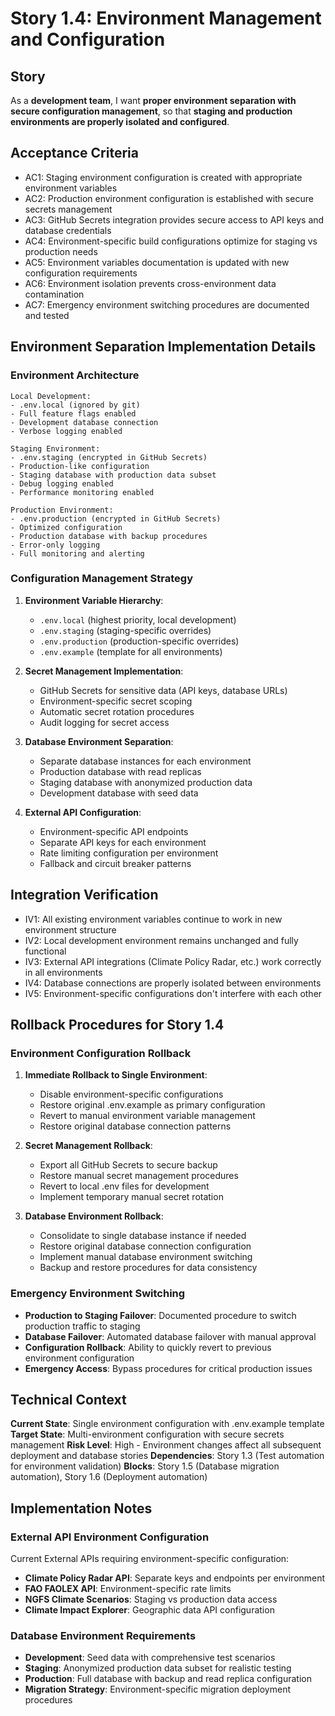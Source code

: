 # Story 1.4: Environment Management and Configuration

## Story

As a **development team**,
I want **proper environment separation with secure configuration management**,
so that **staging and production environments are properly isolated and configured**.

## Acceptance Criteria

- AC1: Staging environment configuration is created with appropriate environment variables
- AC2: Production environment configuration is established with secure secrets management
- AC3: GitHub Secrets integration provides secure access to API keys and database credentials
- AC4: Environment-specific build configurations optimize for staging vs production needs
- AC5: Environment variables documentation is updated with new configuration requirements
- AC6: Environment isolation prevents cross-environment data contamination
- AC7: Emergency environment switching procedures are documented and tested

## Environment Separation Implementation Details

### Environment Architecture

```
Local Development:
- .env.local (ignored by git)
- Full feature flags enabled
- Development database connection
- Verbose logging enabled

Staging Environment:
- .env.staging (encrypted in GitHub Secrets)
- Production-like configuration
- Staging database with production data subset
- Debug logging enabled
- Performance monitoring enabled

Production Environment:
- .env.production (encrypted in GitHub Secrets)
- Optimized configuration
- Production database with backup procedures
- Error-only logging
- Full monitoring and alerting
```

### Configuration Management Strategy

1. **Environment Variable Hierarchy**:
   - `.env.local` (highest priority, local development)
   - `.env.staging` (staging-specific overrides)
   - `.env.production` (production-specific overrides)
   - `.env.example` (template for all environments)

2. **Secret Management Implementation**:
   - GitHub Secrets for sensitive data (API keys, database URLs)
   - Environment-specific secret scoping
   - Automatic secret rotation procedures
   - Audit logging for secret access

3. **Database Environment Separation**:
   - Separate database instances for each environment
   - Production database with read replicas
   - Staging database with anonymized production data
   - Development database with seed data

4. **External API Configuration**:
   - Environment-specific API endpoints
   - Separate API keys for each environment
   - Rate limiting configuration per environment
   - Fallback and circuit breaker patterns

## Integration Verification

- IV1: All existing environment variables continue to work in new environment structure
- IV2: Local development environment remains unchanged and fully functional
- IV3: External API integrations (Climate Policy Radar, etc.) work correctly in all environments
- IV4: Database connections are properly isolated between environments
- IV5: Environment-specific configurations don't interfere with each other

## Rollback Procedures for Story 1.4

### Environment Configuration Rollback

1. **Immediate Rollback to Single Environment**:
   - Disable environment-specific configurations
   - Restore original .env.example as primary configuration
   - Revert to manual environment variable management
   - Restore original database connection patterns

2. **Secret Management Rollback**:
   - Export all GitHub Secrets to secure backup
   - Restore manual secret management procedures
   - Revert to local .env files for development
   - Implement temporary manual secret rotation

3. **Database Environment Rollback**:
   - Consolidate to single database instance if needed
   - Restore original database connection configuration
   - Implement manual database environment switching
   - Backup and restore procedures for data consistency

### Emergency Environment Switching

- **Production to Staging Failover**: Documented procedure to switch production traffic to staging
- **Database Failover**: Automated database failover with manual approval
- **Configuration Rollback**: Ability to quickly revert to previous environment configuration
- **Emergency Access**: Bypass procedures for critical production issues

## Technical Context

**Current State**: Single environment configuration with .env.example template
**Target State**: Multi-environment configuration with secure secrets management
**Risk Level**: High - Environment changes affect all subsequent deployment and database stories
**Dependencies**: Story 1.3 (Test automation for environment validation)
**Blocks**: Story 1.5 (Database migration automation), Story 1.6 (Deployment automation)

## Implementation Notes

### External API Environment Configuration

Current External APIs requiring environment-specific configuration:
- **Climate Policy Radar API**: Separate keys and endpoints per environment
- **FAO FAOLEX API**: Environment-specific rate limits
- **NGFS Climate Scenarios**: Staging vs production data access
- **Climate Impact Explorer**: Geographic data API configuration

### Database Environment Requirements

- **Development**: Seed data with comprehensive test scenarios
- **Staging**: Anonymized production data subset for realistic testing
- **Production**: Full database with backup and read replica configuration
- **Migration Strategy**: Environment-specific migration deployment procedures
